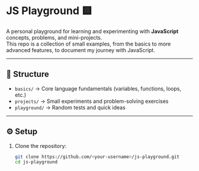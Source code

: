 # JS Playground 🟨

A personal playground for learning and experimenting with **JavaScript** concepts, problems, and mini-projects.  
This repo is a collection of small examples, from the basics to more advanced features, to document my journey with JavaScript.

---

## 📂 Structure
- `basics/` → Core language fundamentals (variables, functions, loops, etc.)  
- `projects/` → Small experiments and problem-solving exercises  
- `playground/` → Random tests and quick ideas  

---

## ⚙️ Setup
1. Clone the repository:
   ```bash
   git clone https://github.com/<your-username>/js-playground.git
   cd js-playground
